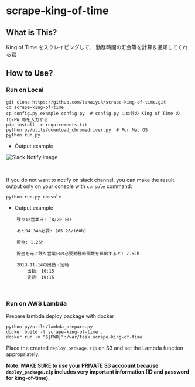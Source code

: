 # scrape-king-of-time

## What is This?

King of Time をスクレイピングして、 勤務時間の貯金等を計算＆通知してくれる君

## How to Use?

### Run on Local

```
git clone https://github.com/takaiyuk/scrape-king-of-time.git
cd scrape-king-of-time
cp config.py.example config.py  # config.py に自分の King of Time の ID/PW 等を入力する
pip install -r requirements.txt
python py/utils/download_chromedriver.py  # For Mac OS
python run.py
```

- Output example

![Slack Notify Image](https://github.com/takaiyuk/scrape-king-of-time/blob/master/docs/source/_static/img/slack-notify-message-image.png)

<br>

If you do not want to notify on slack channel, you can make the result output only on your console with `console` command:

```
python run.py console
```

- Output example

```
    残り12営業日: (8/20 日)

    あと94.34h必要: (65.26/160h)

    貯金: 1.26h

    貯金を元に残り営業日の必要勤務時間数を算出すると: 7.52h

    2019-11-14の出勤・定時
        出勤: 10:15
        定時: 19:15
```

<br>

### Run on AWS Lambda

Prepare lambda deploy package with docker

```
python py/utils/lambda_prepare.py
docker build -t scrape-king-of-time .
docker run -v "${PWD}":/var/task scrape-king-of-time
```

Place the created `deploy_package.zip` on S3 and set the Lambda function appropriately.

**Note: MAKE SURE to use your PRIVATE S3 accoount because `deploy_package.zip` includes very important information (ID and password for king-of-time).**
